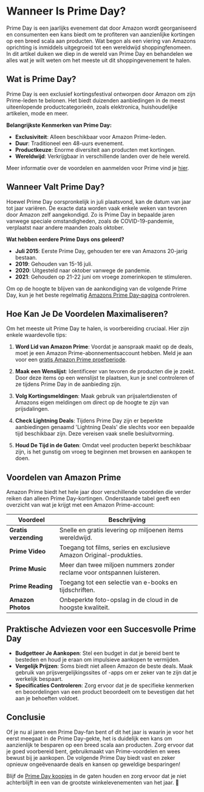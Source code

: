 # Wanneer Is Prime Day?

Prime Day is een jaarlijks evenement dat door Amazon wordt georganiseerd en consumenten een kans biedt om te profiteren van aanzienlijke kortingen op een breed scala aan producten. Wat begon als een viering van Amazons oprichting is inmiddels uitgegroeid tot een wereldwijd shoppingfenomeen. In dit artikel duiken we diep in de wereld van Prime Day en behandelen we alles wat je wilt weten om het meeste uit dit shoppingevenement te halen.

## Wat is Prime Day?

Prime Day is een exclusief kortingsfestival ontworpen door Amazon om zijn Prime-leden te belonen. Het biedt duizenden aanbiedingen in de meest uiteenlopende productcategorieën, zoals elektronica, huishoudelijke artikelen, mode en meer.

**Belangrijkste Kenmerken van Prime Day:**

- **Exclusiviteit**: Alleen beschikbaar voor Amazon Prime-leden.
- **Duur**: Traditioneel een 48-uurs evenement.
- **Productkeuze**: Enorme diversiteit aan producten met kortingen.
- **Wereldwijd**: Verkrijgbaar in verschillende landen over de hele wereld.

Meer informatie over de voordelen en aanmelden voor Prime vind je [hier](https://132.nl/amazonprime30dagengratis).

## Wanneer Valt Prime Day?

Hoewel Prime Day oorspronkelijk in juli plaatsvond, kan de datum van jaar tot jaar variëren. De exacte data worden vaak enkele weken van tevoren door Amazon zelf aangekondigd. Zo is Prime Day in bepaalde jaren vanwege speciale omstandigheden, zoals de COVID-19-pandemie, verplaatst naar andere maanden zoals oktober.

**Wat hebben eerdere Prime Days ons geleerd?**

- **Juli 2015**: Eerste Prime Day, gehouden ter ere van Amazons 20-jarig bestaan.
- **2019**: Gehouden van 15-16 juli.
- **2020**: Uitgesteld naar oktober vanwege de pandemie.
- **2021**: Gehouden op 21-22 juni om vroege zomerinkopen te stimuleren.

Om op de hoogte te blijven van de aankondiging van de volgende Prime Day, kun je het beste regelmatig [Amazons Prime Day-pagina](https://132.nl/amazondealspagina) controleren.

## Hoe Kan Je De Voordelen Maximaliseren?

Om het meeste uit Prime Day te halen, is voorbereiding cruciaal. Hier zijn enkele waardevolle tips:

1. **Word Lid van Amazon Prime**: Voordat je aanspraak maakt op de deals, moet je een Amazon Prime-abonnementsaccount hebben. Meld je aan voor een [gratis Amazon Prime proefperiode](https://132.nl/amazonprime30dagengratis).

2. **Maak een Wenslijst**: Identificeer van tevoren de producten die je zoekt. Door deze items op een wenslijst te plaatsen, kun je snel controleren of ze tijdens Prime Day in de aanbieding zijn.

3. **Volg Kortingsmeldingen**: Maak gebruik van prijsalertdiensten of Amazons eigen meldingen om direct op de hoogte te zijn van prijsdalingen.

4. **Check Lightning Deals**: Tijdens Prime Day zijn er beperkte aanbiedingen genaamd 'Lightning Deals' die slechts voor een bepaalde tijd beschikbaar zijn. Deze vereisen vaak snelle besluitvorming.

5. **Houd De Tijd in de Gaten**: Omdat veel producten beperkt beschikbaar zijn, is het gunstig om vroeg te beginnen met browsen en aankopen te doen.

## Voordelen van Amazon Prime

Amazon Prime biedt het hele jaar door verschillende voordelen die verder reiken dan alleen Prime Day-kortingen. Onderstaande tabel geeft een overzicht van wat je krijgt met een Amazon Prime-account:

| Voordeel            | Beschrijving                                    |
|---------------------|-------------------------------------------------|
| **Gratis verzending** | Snelle en gratis levering op miljoenen items wereldwijd. |
| **Prime Video**     | Toegang tot films, series en exclusieve Amazon Original-produkties. |
| **Prime Music**     | Meer dan twee miljoen nummers zonder reclame voor ontspannen luisteren. |
| **Prime Reading**   | Toegang tot een selectie van e-books en tijdschriften. |
| **Amazon Photos**   | Onbeperkte foto-opslag in de cloud in de hoogste kwaliteit. |

## Praktische Adviezen voor een Succesvolle Prime Day

- **Budgetteer Je Aankopen**: Stel een budget in dat je bereid bent te besteden en houd je eraan om impulsieve aankopen te vermijden.
- **Vergelijk Prijzen**: Soms biedt niet alleen Amazon de beste deals. Maak gebruik van prijsvergelijkingssites of -apps om er zeker van te zijn dat je werkelijk bespaart.
- **Specificaties Controleren**: Zorg ervoor dat je de specifieke kenmerken en beoordelingen van een product beoordeelt om te bevestigen dat het aan je behoeften voldoet.

## Conclusie

Of je nu al jaren een Prime Day-fan bent of dit het jaar is waarin je voor het eerst meegaat in de Prime Day-gekte, het is duidelijk een kans om aanzienlijk te besparen op een breed scala aan producten. Zorg ervoor dat je goed voorbereid bent, gebruikmaakt van Prime-voordelen en wees bewust bij je aankopen. De volgende Prime Day biedt vast en zeker opnieuw ongeëvenaarde deals en kansen op geweldige besparingen!

Blijf de [Prime Day koopjes](https://132.nl/amazondealspagina) in de gaten houden en zorg ervoor dat je niet achterblijft in een van de grootste winkelevenementen van het jaar. 🎉